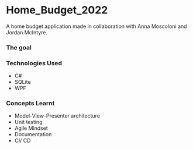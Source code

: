 # Home_Budget_2022
A home budget application made in collaboration with Anna Moscoloni and Jordan McIntyre. 

### The goal


### Technologies Used
* C#
* SQLite
* WPF

### Concepts Learnt
* Model-View-Presenter architecture
* Unit testing
* Agile Mindset
* Documentation
* CI/ CD
